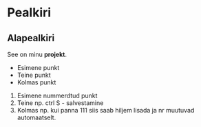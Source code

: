# Pealkiri

## Alapealkiri

See on minu **projekt**.

- Esimene punkt
- Teine punkt
- Kolmas punkt

1. Esimene nummerdtud punkt
1. Teine np. ctrl S - salvestamine
1. Kolmas np. kui panna 111 siis saab hiljem lisada ja nr muutuvad automaatselt.
